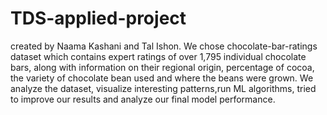 # TDS-applied-project
created by Naama Kashani and Tal Ishon.
We chose chocolate-bar-ratings dataset which contains expert ratings of over 1,795 individual chocolate bars, along with information on their regional origin, percentage of cocoa, the variety of chocolate bean used and where the beans were grown. We analyze the dataset, visualize interesting patterns,run ML algorithms, tried to improve our results and analyze our final model performance.
